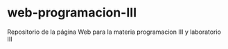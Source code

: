 # web-programacion-III
Repositorio de la página Web para la materia programacion III y laboratorio III
